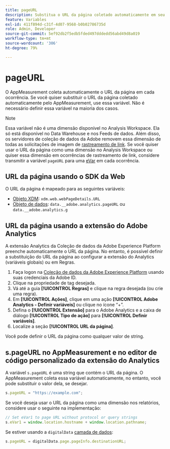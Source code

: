 ```yaml
---
title: pageURL
description: Substitua o URL da página coletado automaticamente em seu site.
feature: Variables
exl-id: 411f894d-c31f-4d07-9568-b0b02786735d
role: Admin, Developer
source-git-commit: 5ef92db2f5edb5fded497dddedd56abd49d8a019
workflow-type: tm+mt
source-wordcount: '306'
ht-degree: 79%

---
```


# pageURL

O AppMeasurement coleta automaticamente o URL da página em cada ocorrência. Se você quiser substituir o URL da página coletado automaticamente pelo AppMeasurement, use essa variável. Não é necessário definir essa variável na maioria dos casos.

>[!NOTE]
>
>Essa variável não é uma dimensão disponível no Analysis Workspace. Ela só está disponível no Data Warehouse e nos Feeds de dados. Além disso, os servidores de coleção de dados da Adobe removem essa dimensão de todas as solicitações de imagem de [rastreamento de link](/help/implement/vars/functions/tl-method.md). Se você quiser usar o URL da página como uma dimensão no Analysis Workspace ou quiser essa dimensão em ocorrências de rastreamento de link, considere transmitir a variável `pageURL` para uma [eVar](evar.md) em cada ocorrência.

## URL da página usando o SDK da Web

O URL da página é mapeado para as seguintes variáveis:

* [Objeto XDM](/help/implement/aep-edge/xdm-var-mapping.md): `xdm.web.webPageDetails.URL`
* [Objeto de dados](/help/implement/aep-edge/data-var-mapping.md): `data.__adobe.analytics.pageURL` ou `data.__adobe.analytics.g`

## URL da página usando a extensão do Adobe Analytics

A extensão Analytics da Coleção de dados da Adobe Experience Platform preenche automaticamente o URL da página. No entanto, é possível definir a substituição do URL da página ao configurar a extensão do Analytics (variáveis globais) ou em Regras.

1. Faça logon na [Coleção de dados da Adobe Experience Platform](https://experience.adobe.com/data-collection) usando suas credenciais da Adobe ID.
2. Clique na propriedade de tag desejada.
3. Vá até a guia **[!UICONTROL Regras]** e clique na regra desejada (ou crie uma regra).
4. Em **[!UICONTROL Ações]**, clique em uma ação **[!UICONTROL Adobe Analytics - Definir variáveis]** ou clique no ícone “+”.
5. Defina o **[!UICONTROL Extensão]** para o Adobe Analytics e a caixa de diálogo **[!UICONTROL Tipo de ação]** para **[!UICONTROL Definir variáveis]**.
6. Localize a seção **[!UICONTROL URL da página]**.

Você pode definir o URL da página como qualquer valor de string.

## s.pageURL no AppMeasurement e no editor de código personalizado da extensão do Analytics

A variável `s.pageURL` é uma string que contém o URL da página. O AppMeasurement coleta essa variável automaticamente, no entanto, você pode substituir o valor dela, se desejar.

```js
s.pageURL = "https://example.com";
```

Se você deseja usar o URL da página como uma dimensão nos relatórios, considere usar o seguinte na implementação:

```js
// Set eVar1 to page URL without protocol or query strings
s.eVar1 = window.location.hostname + window.location.pathname;
```

Se estiver usando a `digitalData` [camada de dados](../../prepare/data-layer.md):

```js
s.pageURL = digitalData.page.pageInfo.destinationURL;
```

